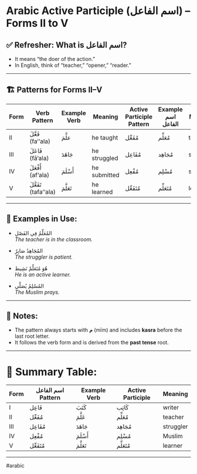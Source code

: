 # Arabic Active Participle (اسم الفاعل) – Forms II to V

## ✅ Refresher: What is اسم الفاعل?
- It means “the doer of the action.”
- In English, think of “teacher,” “opener,” “reader.”

---

## 🏗️ Patterns for Forms II–V

| Form | Verb Pattern       | Example Verb | Meaning     | Active Participle Pattern | Example اسم الفاعل   | Meaning        |
|------|---------------------|---------------|-------------|-----------------------------|-----------------------|----------------|
| II   | فَعَّلَ (fa‘‘ala)    | علَّمَ         | he taught    | مُفَعِّل                    | مُعَلِّم               | teacher        |
| III  | فَاعَلَ (fā‘ala)     | جَاهَدَ        | he struggled | مُفَاعِل                   | مُجَاهِد               | struggler      |
| IV   | أَفْعَلَ (af‘ala)    | أَسْلَمَ        | he submitted | مُفْعِل                    | مُسْلِم                | submitter      |
| V    | تَفَعَّلَ (tafa‘‘ala) | تَعَلَّمَ        | he learned   | مُتَفَعِّل                  | مُتَعَلِّم             | learner        |

---

## 📌 Examples in Use:

- المُعَلِّمُ فِي الفَصْلِ  
  *The teacher is in the classroom.*

- المُجَاهِدُ صَابِرٌ  
  *The struggler is patient.*

- هُوَ مُتَعَلِّمٌ نَشِيط  
  *He is an active learner.*

- المُسْلِمُ يُصَلِّي  
  *The Muslim prays.*

---

## 🔎 Notes:

- The pattern always starts with **م** (mīm) and includes **kasra** before the last root letter.
- It follows the verb form and is derived from the **past tense** root.

---

# 🧠 Summary Table:

| Form | اسم الفاعل Pattern | Example Verb | Active Participle | Meaning    |
|------|---------------------|--------------|--------------------|------------|
| I    | فَاعِل               | كَتَبَ         | كَاتِب             | writer     |
| II   | مُفَعِّل             | عَلَّمَ         | مُعَلِّم           | teacher    |
| III  | مُفَاعِل             | جَاهَدَ        | مُجَاهِد           | struggler  |
| IV   | مُفْعِل              | أَسْلَمَ        | مُسْلِم            | Muslim     |
| V    | مُتَفَعِّل           | تَعَلَّمَ        | مُتَعَلِّم         | learner    |

---

#arabic